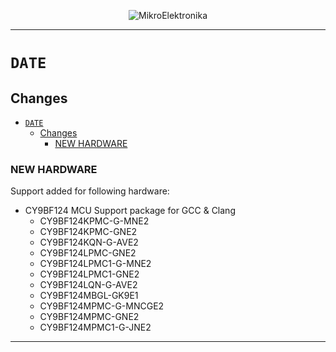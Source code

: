 <p align="center">
  <img src="http://www.mikroe.com/img/designs/beta/logo_small.png?raw=true" alt="MikroElektronika"/>
</p>

---

# `DATE`

## Changes

- [`DATE`](#date)
  - [Changes](#changes)
    - [NEW HARDWARE](#new-hardware)

### NEW HARDWARE

Support added for following hardware:

+ CY9BF124 MCU Support package for GCC & Clang
  + CY9BF124KPMC-G-MNE2
  + CY9BF124KPMC-GNE2
  + CY9BF124KQN-G-AVE2
  + CY9BF124LPMC-GNE2
  + CY9BF124LPMC1-G-MNE2
  + CY9BF124LPMC1-GNE2
  + CY9BF124LQN-G-AVE2
  + CY9BF124MBGL-GK9E1
  + CY9BF124MPMC-G-MNCGE2
  + CY9BF124MPMC-GNE2
  + CY9BF124MPMC1-G-JNE2

---
